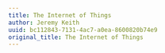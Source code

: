```yaml
---
title: The Internet of Things
author: Jeremy Keith
uuid: bc112843-7131-4ac7-a0ea-8600820b74e9
original_title: The Internet of Things
---
```



